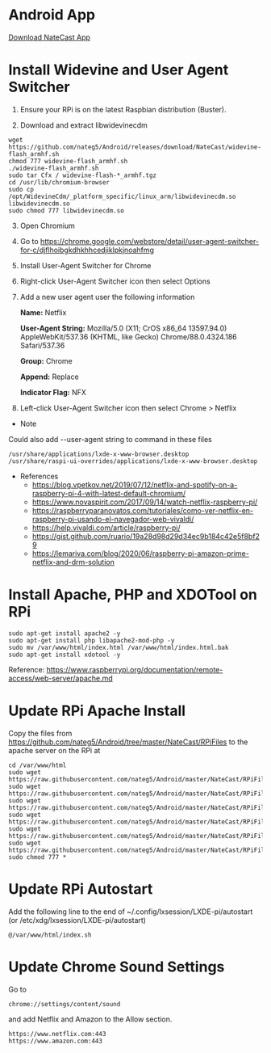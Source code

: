 # Android App

[Download NateCast App](https://github.com/nateg5/Android/raw/master/NateCast/app/app-release.apk)

# Install Widevine and User Agent Switcher

1. Ensure your RPi is on the latest Raspbian distribution (Buster).

2. Download and extract libwidevinecdm

```
wget https://github.com/nateg5/Android/releases/download/NateCast/widevine-flash_armhf.sh
chmod 777 widevine-flash_armhf.sh
./widevine-flash_armhf.sh
sudo tar Cfx / widevine-flash-*_armhf.tgz
cd /usr/lib/chromium-browser
sudo cp /opt/WidevineCdm/_platform_specific/linux_arm/libwidevinecdm.so libwidevinecdm.so
sudo chmod 777 libwidevinecdm.so
```

3. Open Chromium

5. Go to https://chrome.google.com/webstore/detail/user-agent-switcher-for-c/djflhoibgkdhkhhcedjiklpkjnoahfmg

6. Install User-Agent Switcher for Chrome

7. Right-click User-Agent Switcher icon then select Options

8. Add a new user agent user the following information

    **Name:** Netflix

    **User-Agent String:** Mozilla/5.0 (X11; CrOS x86_64 13597.94.0) AppleWebKit/537.36 (KHTML, like Gecko) Chrome/88.0.4324.186 Safari/537.36

    **Group:** Chrome

    **Append:** Replace

    **Indicator Flag:** NFX

9. Left-click User-Agent Switcher icon then select Chrome > Netflix

* Note

Could also add --user-agent string to command in these files
```
/usr/share/applications/lxde-x-www-browser.desktop
/usr/share/raspi-ui-overrides/applications/lxde-x-www-browser.desktop
```

* References
    * https://blog.vpetkov.net/2019/07/12/netflix-and-spotify-on-a-raspberry-pi-4-with-latest-default-chromium/
    * https://www.novaspirit.com/2017/09/14/watch-netflix-raspberry-pi/
    * https://raspberryparanovatos.com/tutoriales/como-ver-netflix-en-raspberry-pi-usando-el-navegador-web-vivaldi/
    * https://help.vivaldi.com/article/raspberry-pi/
    * https://gist.github.com/ruario/19a28d98d29d34ec9b184c42e5f8bf29
    * https://lemariva.com/blog/2020/06/raspberry-pi-amazon-prime-netflix-and-drm-solution

# Install Apache, PHP and XDOTool on RPi

```
sudo apt-get install apache2 -y
sudo apt-get install php libapache2-mod-php -y
sudo mv /var/www/html/index.html /var/www/html/index.html.bak
sudo apt-get install xdotool -y
```

Reference: https://www.raspberrypi.org/documentation/remote-access/web-server/apache.md

# Update RPi Apache Install

Copy the files from https://github.com/nateg5/Android/tree/master/NateCast/RPiFiles to the apache server on the RPi at

```
cd /var/www/html
sudo wget https://raw.githubusercontent.com/nateg5/Android/master/NateCast/RPiFiles/full.txt
sudo wget https://raw.githubusercontent.com/nateg5/Android/master/NateCast/RPiFiles/index.php
sudo wget https://raw.githubusercontent.com/nateg5/Android/master/NateCast/RPiFiles/index.sh
sudo wget https://raw.githubusercontent.com/nateg5/Android/master/NateCast/RPiFiles/key.txt
sudo wget https://raw.githubusercontent.com/nateg5/Android/master/NateCast/RPiFiles/loading.php
sudo wget https://raw.githubusercontent.com/nateg5/Android/master/NateCast/RPiFiles/url.txt
sudo chmod 777 *
```

# Update RPi Autostart

Add the following line to the end of ~/.config/lxsession/LXDE-pi/autostart (or /etc/xdg/lxsession/LXDE-pi/autostart)

```
@/var/www/html/index.sh
```

# Update Chrome Sound Settings

Go to

```
chrome://settings/content/sound 
```

and add Netflix and Amazon to the Allow section.

```
https://www.netflix.com:443
https://www.amazon.com:443
```

